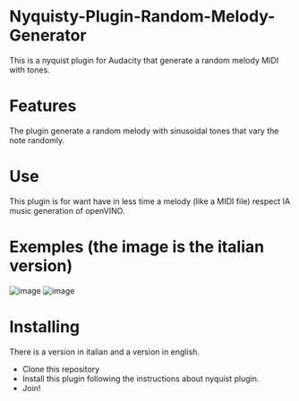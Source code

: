 # Nyquisty-Plugin-Random-Melody-Generator
This is a nyquist plugin for Audacity that generate a random melody MIDI with tones.
# Features
The plugin generate a random melody with sinusoidal tones that vary the note randomly.
# Use
This plugin is for want have in less time a melody (like a MIDI file) respect IA music generation of openVINO.
# Exemples (the image is the italian version)
![image](https://github.com/user-attachments/assets/b607d4bc-6094-4f90-a4c3-ba36898aa720)
![image](https://github.com/user-attachments/assets/6a8cd677-24f8-4ee0-8dda-7ea7e682d791)
# Installing
There is a version in italian and a version in english.
* Clone this repository
* Install this plugin following the instructions about nyquist plugin.
* Join!
